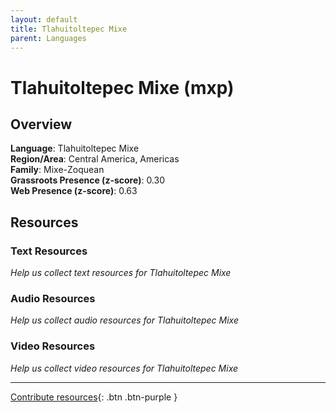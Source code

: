 ```yaml
---
layout: default
title: Tlahuitoltepec Mixe
parent: Languages
---
```


# Tlahuitoltepec Mixe (mxp)

## Overview

**Language**: Tlahuitoltepec Mixe  
**Region/Area**: Central America, Americas  
**Family**: Mixe-Zoquean  
**Grassroots Presence (z-score)**: 0.30  
**Web Presence (z-score)**: 0.63  

## Resources

### Text Resources
*Help us collect text resources for Tlahuitoltepec Mixe*

### Audio Resources
*Help us collect audio resources for Tlahuitoltepec Mixe*

### Video Resources
*Help us collect video resources for Tlahuitoltepec Mixe*

---

[Contribute resources](https://forms.office.com/e/1SfLJx3u1r){: .btn .btn-purple }
